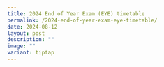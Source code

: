 ```yaml
---
title: 2024 End of Year Exam (EYE) timetable
permalink: /2024-end-of-year-exam-eye-timetable/
date: 2024-08-12
layout: post
description: ""
image: ""
variant: tiptap
---
```

